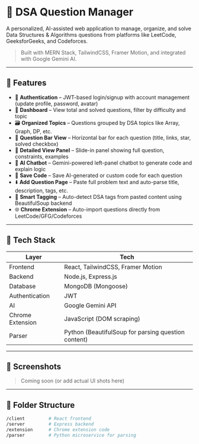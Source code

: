 # 🧠 DSA Question Manager

A personalized, AI-assisted web application to manage, organize, and solve Data Structures & Algorithms questions from platforms like LeetCode, GeeksforGeeks, and Codeforces.

> Built with MERN Stack, TailwindCSS, Framer Motion, and integrated with Google Gemini AI.

---

## 🚀 Features

- 🔐 **Authentication** – JWT-based login/signup with account management (update profile, password, avatar)
- 🧮 **Dashboard** – View total and solved questions, filter by difficulty and topic
- 🗃️ **Organized Topics** – Questions grouped by DSA topics like Array, Graph, DP, etc.
- 📌 **Question Bar View** – Horizontal bar for each question (title, links, star, solved checkbox)
- 🧾 **Detailed View Panel** – Slide-in panel showing full question, constraints, examples
- 🤖 **AI Chatbot** – Gemini-powered left-panel chatbot to generate code and explain logic
- 💾 **Save Code** – Save AI-generated or custom code for each question
- ⬇️ **Add Question Page** – Paste full problem text and auto-parse title, description, tags, etc.
- 🧠 **Smart Tagging** – Auto-detect DSA tags from pasted content using BeautifulSoup backend
- 🌐 **Chrome Extension** – Auto-import questions directly from LeetCode/GFG/Codeforces

---

## 🧱 Tech Stack

| Layer | Tech |
|-------|------|
| Frontend | React, TailwindCSS, Framer Motion |
| Backend | Node.js, Express.js |
| Database | MongoDB (Mongoose) |
| Authentication | JWT |
| AI | Google Gemini API |
| Chrome Extension | JavaScript (DOM scraping) |
| Parser | Python (BeautifulSoup for parsing question content) |

---

## 📸 Screenshots

> Coming soon (or add actual UI shots here)

---

## 📂 Folder Structure

```bash
/client         # React frontend
/server         # Express backend
/extension      # Chrome extension code
/parser         # Python microservice for parsing